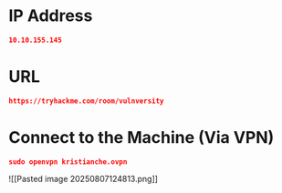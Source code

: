 # IP Address

```json
10.10.155.145
```

# URL

```json
https://tryhackme.com/room/vulnversity
```

# Connect to the Machine (Via VPN)

```json
sudo openvpn kristianche.ovpn  
```

![[Pasted image 20250807124813.png]]

